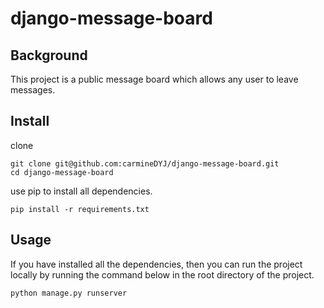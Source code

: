 # django-message-board

## Background

This project is a public message board which allows any user to leave messages.
## Install
clone
```
git clone git@github.com:carmineDYJ/django-message-board.git
cd django-message-board
```
use pip to install all dependencies.
```
pip install -r requirements.txt
```
## Usage

If you have installed all the dependencies, then you can run the project locally by running the command below in the root directory of the project.
```
python manage.py runserver
```